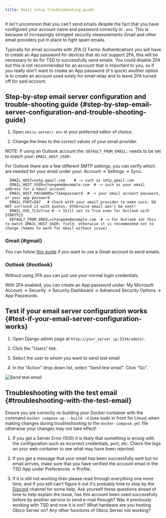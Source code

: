 ```yaml
---
title: Email setup troubleshooting guide
---
```


It isn't uncommon that you can't send emails despite the fact that you have configured your account name and password correctly in `.env`. This is because of increasingly stringent security measurements Gmail and other email providers put in place to fight spam emails.

Typically for email accounts with 2FA (2 Factor Authentication) you will have to create an App password for devices that do not support 2FA, this will be necessary to do for TSD to successfully send emails. You could disable 2FA but this is not recommended for an account that is important to you, so if you really don't want to create an App password (it's quick) another option is to create an account used solely for email relay and to leave 2FA turned off for said account.

## Step-by-step email server configuration and trouble-shooting guide {#step-by-step-email-server-configuration-and-trouble-shooting-guide}

1. Open `obico-server/.env` in your preferred editor of choice.

2. Change the lines to the correct values of your email provider.

NOTE: If using an Outlook account the: `DEFAULT_FROM_EMAIL:` needs to be set to match your: `EMAIL_HOST_USER:`

For Outlook there are a few different SMTP settings, you can verify which are needed for your email under your: Account -> Settings -> Sync.


      EMAIL_HOST=smtp.gmail.com    # -> such as smtp.gmail.com
      EMAIL_HOST_USER=changeme@example.com  # -> such as your email address for a Gmail account
      EMAIL_HOST_PASSWORD="fakepassword  # -> your email account password, or your app password
      EMAIL_PORT=587   # Check with your email provider to make sure. DO NOT surround it with quotes. Otherwise email won't be sent!
      EMAIL_USE_TLS=True # -> Still set to True even for Outlook with STARTTLS
      DEFAULT_FROM_EMAIL=changeme@example.com  # -> For Outlook set this to match EMAIL_HOST_USER: field, otherwise it is recommended not to change (Seems to work for Gmail without issue)

### Gmail {#gmail}

You can follow [this guide](gmail_smtp_setup_guide.md) if you want to use a Gmail account to send emails.

### Outlook {#outlook}
Without using 2FA you can just use your normal login credentials.

With 2FA enabled, you can create an App password under: My Microsoft Account -> Security -> Security Dashboard -> Advanced Security Options -> App Passwords.

## Test if your email server configuration works {#test-if-your-email-server-configuration-works}

1. Open Django admin page at `http://your_server_ip:3334/admin/`.

2. Click the "Users" link.

3. Select the user to whom you want to send test email.

4. In the "Action" drop down list, select "Send test email". Click "Go".

![Send test email](/img/server-guides/send_test_email.png)

## Troubleshooting with the test email {#troubleshooting-with-the-test-email}
Ensure you are correctly re-building your Docker container with the command ```docker compose up --build -d``` (use sudo in front for Linux) when making changes during troubleshooting to the `docker-compose.yml` file otherwise your changes may not take effect!

1. If you get a Server Error (500) it is likely that something is wrong with the configuration such as incorrect credentials, port, etc. Check the logs on your web container to see what may have been rejected.

2. If you get a message that your email has been successfully sent but no email arrives, make sure that you have verified the account email in the TSD App under Preferences -> Profile.

3. If it is still not working then please read through everything one more time, and if you still can't figure it out it's probably time to stop by the [Discord](https://obico.io/discord) channel for some help. Ask yourself these questions ahead of time to help explain the issue, has this account been used successfully before by another service to send e-mail through? Was it previously working with TSD and now it is not? What hardware are you hosting Obico Server on? Any other functions of Obico Server not working?
